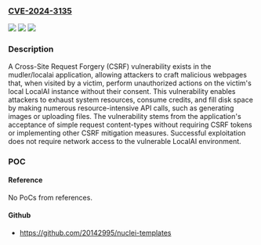 ### [CVE-2024-3135](https://cve.mitre.org/cgi-bin/cvename.cgi?name=CVE-2024-3135)
![](https://img.shields.io/static/v1?label=Product&message=mudler%2Flocalai&color=blue)
![](https://img.shields.io/static/v1?label=Version&message=unspecified%3C%3D%20latest%20&color=brighgreen)
![](https://img.shields.io/static/v1?label=Vulnerability&message=CWE-352%20Cross-Site%20Request%20Forgery%20(CSRF)&color=brighgreen)

### Description

A Cross-Site Request Forgery (CSRF) vulnerability exists in the mudler/localai application, allowing attackers to craft malicious webpages that, when visited by a victim, perform unauthorized actions on the victim's local LocalAI instance without their consent. This vulnerability enables attackers to exhaust system resources, consume credits, and fill disk space by making numerous resource-intensive API calls, such as generating images or uploading files. The vulnerability stems from the application's acceptance of simple request content-types without requiring CSRF tokens or implementing other CSRF mitigation measures. Successful exploitation does not require network access to the vulnerable LocalAI environment.

### POC

#### Reference
No PoCs from references.

#### Github
- https://github.com/20142995/nuclei-templates

